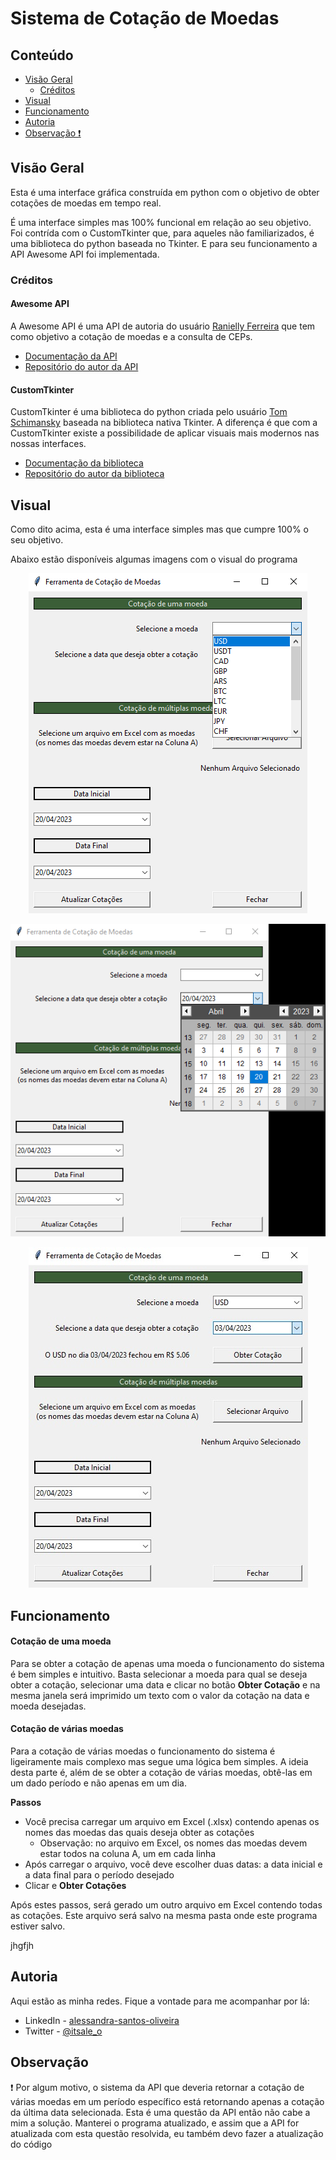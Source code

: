# Sistema de Cotação de Moedas

## Conteúdo

-  [Visão Geral](#visao-geral)
    - [Créditos](#creditos)
- [Visual](#visual)
- [Funcionamento](#funcionamento)
- [Autoria](#autoria)
- [Observação :heavy_exclamation_mark:](#observacao)

<a id="visao-geral"></a>
## Visão Geral

Esta é uma interface gráfica construída em python com o objetivo de obter cotações de moedas em tempo real. 

É uma interface simples mas 100% funcional em relação ao seu objetivo. Foi contrída com o CustomTkinter que, para aqueles não 
familiarizados, é uma biblioteca do python baseada no Tkinter. E para seu funcionamento a API Awesome API foi implementada.

<a id="creditos"></a>
### Créditos

#### Awesome API

A Awesome API é uma API de autoria do usuário [Ranielly Ferreira](https://github.com/raniellyferreira) que tem como objetivo 
a cotação de moedas e a consulta de CEPs.

- [Documentação da API](https://docs.awesomeapi.com.br/)
- [Repositório do autor da API](https://docs.awesomeapi.com.br/)

#### CustomTkinter

CustomTkinter é uma biblioteca do python criada pelo usuário [Tom Schimansky](https://github.com/TomSchimansky) baseada na biblioteca nativa Tkinter. A diferença é que com a CustomTkinter existe a possibilidade de aplicar visuais mais modernos nas nossas interfaces. 

- [Documentação da biblioteca](https://customtkinter.tomschimansky.com/documentation/)
- [Repositório do autor da biblioteca](https://github.com/TomSchimansky/CustomTkinter)

<a id="visual"></a>
## Visual

Como dito acima, esta é uma interface simples mas que cumpre 100% o seu objetivo.

Abaixo estão disponíveis algumas imagens com o visual do programa

<div align="center">

![Selecionando a moeda](/imagens/SistemaCotacaoMoedas1.jpg)

</div>

<div align="center">

![Selecionando a data](/imagens/SistemaCotacaoMoedas2.jpg)

</div>

<div align="center">

![Retorno com a cotação](/imagens/SistemaCotacaoMoedas3.jpg)

</div>

<a id="funcionamento"></a>
## Funcionamento

#### Cotação de uma moeda

Para se obter a cotação de apenas uma moeda o funcionamento do sistema é bem simples e intuitivo. Basta selecionar a moeda para qual se deseja obter a cotação, selecionar uma data e clicar no botão **Obter Cotação** e na mesma janela será imprimido um texto com o valor da cotação na data e moeda desejadas.

#### Cotação de várias moedas

Para a cotação de várias moedas o funcionamento do sistema é ligeiramente mais complexo mas segue uma lógica bem simples. A ideia desta parte é, além de se obter a cotação de várias moedas, obtê-las em um dado período e não apenas em um dia.

**Passos**

- Você precisa carregar um arquivo em Excel (.xlsx) contendo apenas os nomes das moedas das quais deseja obter as cotações
    - Observação: no arquivo em Excel, os nomes das moedas devem estar todos na coluna A, um em cada linha
- Após carregar o arquivo, você deve escolher duas datas: a data inicial e a data final para o período desejado
- Clicar e **Obter Cotações**

Após estes passos, será gerado um outro arquivo em Excel contendo todas as cotações. Este arquivo será salvo na mesma pasta onde este programa estiver salvo.

jhgfjh
<a id="autoria"></a>
## Autoria

Aqui estão as minha redes. Fique a vontade para me acompanhar por lá:

- LinkedIn - [alessandra-santos-oliveira](https://www.linkedin.com/in/alessandra-santos-oliveira/)
- Twitter - [@itsale_o](https://www.twitter.com/itsale_o)

<a id="observacao"></a>
## Observação

:heavy_exclamation_mark: Por algum motivo, o sistema da API que deveria retornar a cotação de várias moedas em um período 
específico está retornando apenas a cotação da última data selecionada. Esta é uma questão da API então não cabe a mim a 
solução. Manterei o programa atualizado, e assim que a API for atualizada com esta questão resolvida, eu também devo fazer a 
atualização do código
